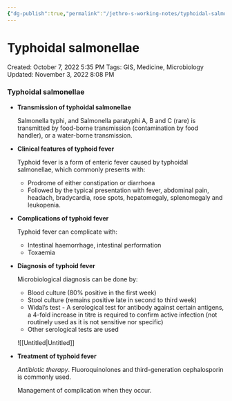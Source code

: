 ```yaml
---
{"dg-publish":true,"permalink":"/jethro-s-working-notes/typhoidal-salmonellae/","dgPassFrontmatter":true}
---
```



# Typhoidal salmonellae

Created: October 7, 2022 5:35 PM
Tags: GIS, Medicine, Microbiology
Updated: November 3, 2022 8:08 PM

### Typhoidal salmonellae

- **Transmission of typhoidal salmonellae**
    
    Salmonella typhi, and Salmonella paratyphi A, B and C (rare) is transmitted by food-borne transmission (contamination by food handler), or a water-borne transmission.
    
- **Clinical features of typhoid fever**
    
    Typhoid fever is a form of enteric fever caused by typhoidal salmonellae, which commonly presents with:
    
    - Prodrome of either constipation or diarrhoea
    - Followed by the typical presentation with fever, abdominal pain, headach, bradycardia, rose spots, hepatomegaly, splenomegaly and leukopenia.
- **Complications of typhoid fever**
    
    Typhoid fever can complicate with:
    
    - Intestinal haemorrhage, intestinal performation
    - Toxaemia
- **Diagnosis of typhoid fever**
    
    Microbiological diagnosis can be done by:
    
    - Blood culture (80% positive in the first week)
    - Stool culture (remains positive late in second to third week)
    - Widal’s test - A serological test for antibody against certain antigens, a 4-fold increase in titre is required to confirm active infection (not routinely used as it is not sensitive nor specific)
    - Other serological tests are used
    
    ![[Untitled\|Untitled]]
    
- **Treatment of typhoid fever**
    
    *Antibiotic therapy*. Fluoroquinolones and third-generation cephalosporin is commonly used.
    
    Management of complication when they occur.